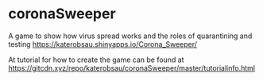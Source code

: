 # coronaSweeper
A game to show how virus spread works and the roles of quarantining and testing
https://katerobsau.shinyapps.io/Corona_Sweeper/

At tutorial for how to create the game can be found at
https://gitcdn.xyz/repo/katerobsau/coronaSweeper/master/tutorialinfo.html

